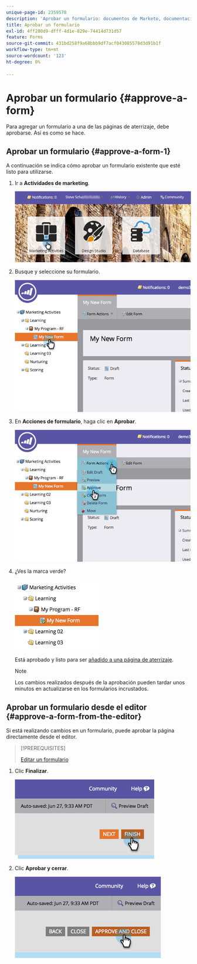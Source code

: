 ```yaml
---
unique-page-id: 2359578
description: 'Aprobar un formulario: documentos de Marketo, documentación del producto'
title: Aprobar un formulario
exl-id: 4ff280d9-dfff-4d1e-829e-74414d731d57
feature: Forms
source-git-commit: 431bd258f9a68bbb9df7acf043085578d3d91b1f
workflow-type: tm+mt
source-wordcount: '123'
ht-degree: 0%

---
```


# Aprobar un formulario {#approve-a-form}

Para agregar un formulario a una de las páginas de aterrizaje, debe aprobarse. Así es como se hace.

## Aprobar un formulario {#approve-a-form-1}

A continuación se indica cómo aprobar un formulario existente que esté listo para utilizarse.

1. Ir a **Actividades de marketing**.

   ![](assets/login-marketing-activities-7.png)

1. Busque y seleccione su formulario.

   ![](assets/image2014-9-15-17-3a49-3a40.png)

1. En **Acciones de formulario**, haga clic en **Aprobar**.

   ![](assets/image2014-9-15-17-3a49-3a47.png)

1. ¿Ves la marca verde?

   ![](assets/image2014-9-15-17-3a50-3a2.png)

   Está aprobado y listo para ser [añadido a una página de aterrizaje](/help/marketo/product-docs/demand-generation/landing-pages/understanding-landing-pages/approve-unapprove-or-delete-a-landing-page.md).

   >[!NOTE]
   >
   >Los cambios realizados después de la aprobación pueden tardar unos minutos en actualizarse en los formularios incrustados.

## Aprobar un formulario desde el editor {#approve-a-form-from-the-editor}

Si está realizando cambios en un formulario, puede aprobar la página directamente desde el editor.

>[!PREREQUISITES]
>
>[Editar un formulario](/help/marketo/product-docs/demand-generation/forms/form-actions/edit-a-form.md)

1. Clic **Finalizar**.

   ![](assets/image2014-9-15-17-3a51-3a43.png)

1. Clic **Aprobar y cerrar**.

   ![](assets/image2014-9-15-17-3a52-3a1.png)
